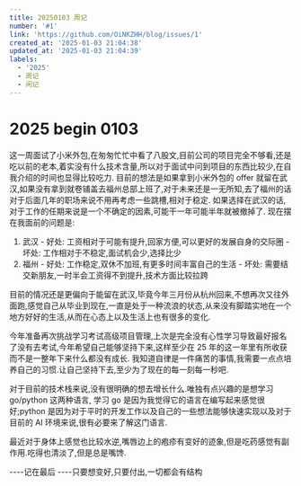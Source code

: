 ```yaml
---
title: 20250103 周记
number: '#1'
link: 'https://github.com/OiNKZHH/blog/issues/1'
created_at: '2025-01-03 21:04:38'
updated_at: '2025-01-03 21:04:39'
labels:
  - '2025'
  - 周记
  - 闲记
---
```

# 2025 begin  0103
   这一周面试了小米外包,在匆匆忙忙中看了八股文,目前公司的项目完全不够看,还是吃以前的老本,着实没有什么技术含量,所以对于面试中问到项目的东西比较少,在自我介绍的时间也显得比较吃力.
   目前的想法是如果拿到小米外包的 offer 就留在武汉,如果没有拿到就卷铺盖去福州总部上班了,对于未来还是一无所知,去了福州的话对于后面几年的职场来说不用再考虑一些跳槽,相对于稳定. 如果选择在武汉的话,对于工作的任期来说是一个不确定的因素,可能干一年可能半年就被撤掉了.
   现在摆在我面前的问题是:
1.    武汉
    - 好处: 工资相对于可能有提升,回家方便,可以更好的发展自身的交际圈
    - 坏处: 工作相对于不稳定,面试机会少,选择比少
2.    福州
    - 好处: 工作稳定,双休不加班,有更多时间丰富自己的生活
    - 坏处: 需要结交新朋友,一时半会工资得不到提升,技术方面比较拉跨

目前的情况还是更偏向于能留在武汉,毕竟今年三月份从杭州回来,不想再次又往外面跑,感觉自己从毕业到现在,一直是处于一种流浪的状态,从来没有脚踏实地在一个地方好好的生活,从而在心态上以及生活上也有很多的变化.

今年准备再次挑战学习考试高级项目管理,上次是完全没有心性学习导致最好报名了没有去考试,今年希望自己能够坚持下来,这样至少在 25 年的这一年里有所收获而不是一整年下来什么都没有成长.
我知道自律是一件痛苦的事情,我需要一点点培养自己的习惯.让自己坚持下去,至少为了现在的每一刻每一秒吧.

对于目前的技术栈来说,没有很明确的想去增长什么.唯独有点兴趣的是想学习 go/python 这两种语言, 学习 go 是因为我觉得它的语言在编写起来感觉很好;python 是因为对于平时的开发工作以及自己的一些想法能够快速实现以及对于目前的 AI 环境来说,很有必要来了解这门语言.

最近对于身体上感觉也比较水逆,嘴唇边上的疱疹有变好的迹象,但是吃药感觉有副作用.吃得也清淡了,但是总是嘴馋.


----记在最后
            ----只要想变好,只要付出,一切都会有结构
